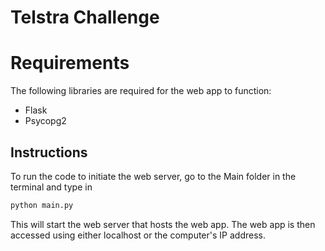# Telstra Challenge

# Requirements
The following libraries are required for the web app to function:
* Flask
* Psycopg2

## Instructions

To run the code to initiate the web server, go to the Main folder in the terminal and type in 

```sh
python main.py
```

This will start the web server that hosts the web app. The web app is then accessed using either localhost or the computer's IP address.